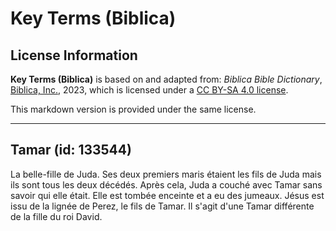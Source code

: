 # Key Terms (Biblica)

## License Information

**Key Terms (Biblica)** is based on and adapted from: _Biblica Bible Dictionary_, [Biblica, Inc.](https://www.biblica.com/), 2023, which is licensed under a [CC BY-SA 4.0 license](https://creativecommons.org/licenses/by-sa/4.0/legalcode.en).

This markdown version is provided under the same license.



--------------------------------

## Tamar (id: 133544)

La belle\-fille de Juda. Ses deux premiers maris étaient les fils de Juda mais ils sont tous les deux décédés. Après cela, Juda a couché avec Tamar sans savoir qui elle était. Elle est tombée enceinte et a eu des jumeaux. Jésus est issu de la lignée de Perez, le fils de Tamar. Il s'agit d'une Tamar différente de la fille du roi David.



